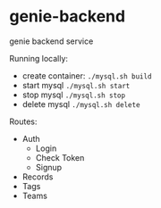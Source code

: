 # genie-backend
genie backend service


Running locally:
- create container: `./mysql.sh build`
- start mysql `./mysql.sh start`
- stop mysql `./mysql.sh stop`
- delete mysql `./mysql.sh delete`

Routes:
- Auth
  - Login
  - Check Token
  - Signup
- Records
- Tags
- Teams
